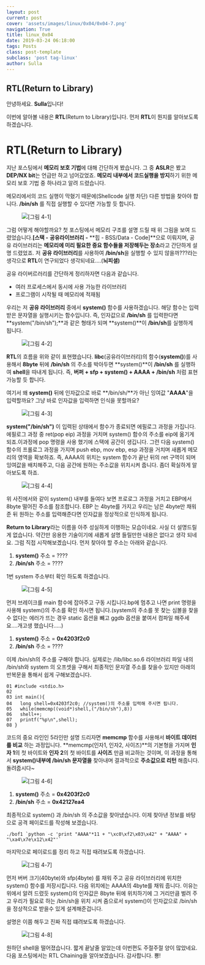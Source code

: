 ```yaml
---
layout: post
current: post
cover: 'assets/images/linux/0x04/0x04-7.png'
navigation: True
title: linux_0x04
date: 2019-03-24 06:18:00
tags: Posts
class: post-template
subclass: 'post tag-linux'
author: Sulla
---
```


## RTL(Return to Library)

안녕하세요. **Sulla**입니다!

이번에 알아볼 내용은 **RTL**(Return to Library)입니다.
먼저 **RTL**이 뭔지를 알아보도록 하겠습니다.

# RTL(Return to Library)

지난 포스팅에서 **메모리 보호 기법**에 대해 간단하게 봤습니다. 그 중 **ASLR**은 봤고 **DEP/NX bit**는 언급만 하고 넘어갔었죠. **메모리 내부에서 코드실행을 방지**하기 위한 메모리 보호 기법 중 하나라고 알려 드렸습니다.

메모리에서의 코드 실행이 막혔기 때문에(Shellcode 실행 차단) 다른 방법을 찾아야 합니다. **/bin/sh** 를 직접 실행할 수 있다면 가능할 듯 합니다.

<figure>
  <img data-action="zoom" src='{{ "/assets/images/linux/0x04/0x04-1.png" | relative_url }}' alt='[그림 4-1]'>
</figure>

그럼 어떻게 해야할까요? 첫 포스팅에서 메모리 구조를 설명 드릴 때 위 그림을 보여 드렸었습니다.**[스택 -** **공유라이브러리 -** **힙 - BSS/Data - Code]**으로 이뤄지며, 공유 라이브러리는 **메모리에 미리 필요한 중요 함수들을 저장해두는 장소**라고 간단하게 설명 드렸었죠.
저 **공유 라이브러리**를 사용하여 **/bin/sh**을 실행할 수 있지 않을까???라는 생각으로 **RTL**이 연구되었다 생각되네요....(**뇌피셜)**

공유 라이버르러리를 간단하게 정리하자면 다음과 같습니다.

- 여러 프로세스에서 동시에 사용 가능한 라이브러리
- 프로그램이 시작될 때 메모리에 적재됨

우리는 저 **공유 라이브러리** 중에서 **system()** 함수를 사용하겠습니다. 해당 함수는 입력받은 문자열을 실행시키는 함수입니다. 즉, 인자값으로 **/bin/sh** 를 입력한다면 **system("/bin/sh");**과 같은 형태가 되며 **system()**이 **/bin/sh**를 실행하게 됩니다.

<figure>
  <img data-action="zoom" src='{{ "/assets/images/linux/0x04/0x04-2.png" | relative_url }}' alt='[그림 4-2]'>
</figure>

**RTL**의 흐름을 위와 같이 표현했습니다. **libc**(공유라이브러리)의 함수(**system()**)를 사용해서 **8byte** 뒤에 **/bin/sh** 의 주소를 박아두면 **system()**이 **/bin/sh** 를 실행하여 **shell**을 따내게 됩니다. 
즉, **버퍼 + sfp + system() + AAAA + /bin/sh** 처럼 표현 가능할 듯 합니다. 

여기서 왜 **system()** 뒤에 인자값으로 바로 **/bin/sh/**가 아닌 잉여값 "**AAAA**"을 입력할까요? 그냥 바로 인자값을 입력하면 인식을 못할까요?

<figure>
  <img data-action="zoom" src='{{ "/assets/images/linux/0x04/0x04-3.png" | relative_url }}' alt='[그림 4-3]'>
</figure>

**system("/bin/sh")** 이 입력된 상태에서 함수가 종료되면 에필로그 과정을 가집니다. 에필로그 과정 중 ret(pop eip) 과정을 거치며 system() 함수의 주소를 eip에  옮기게 되죠.이과정에 pop 명령을 사용 했기에 스택에 공간이 생깁니다. 그런 다음 system() 함수의 프롤로그 과정을 가지며 push ebp, mov ebp, esp 과정을 거치며 새롭게 메모리의 영역을 확보하죠. 
즉, AAAA의 위치는 system 함수가 끝난 뒤의 ret 구역이 되며 잉여값을 배치해주고, 다음 공간에 원하는 주소값을 위치시켜 줍니다. 좀더 확실하게 알아보도록 하죠.

<figure>
  <img data-action="zoom" src='{{ "/assets/images/linux/0x04/0x04-4.png" | relative_url }}' alt='[그림 4-4]'>
</figure>

위 사진에서와 같이 system() 내부를 들여다 보면 프로로그 과정을 거치고 EBP에서 8byte 떨어진 주소를 참조합니다. EBP 는 4byte를 가지고 우리는 남은 4byte만 채워준 뒤 원하는 주소를 입력해준다면 인자값을 정상적으로 인식하게 됩니다.

**Return to Library**라는 이름을 아주 성실하게 이행하는 모습이네요. 사실 더 설명드릴게 없습니다. 약간만 응용한 기술이기에 새롭게 설명 들릴만한 내용은 없다고 생각 되네요. 그럼 직접 시작해보곘습니다. 먼저 찾아야 할 주소는 아래와 같습니다.

1. **system()** 주소 = ????
2. **/bin/sh** 주소 = ????

1번 system 주소부터 확인 하도록 하겠습니다.

<figure>
  <img data-action="zoom" src='{{ "/assets/images/linux/0x04/0x04-5.png" | relative_url }}' alt='[그림 4-5]'>
</figure>

먼저 브레이크를 main 함수에 잡아주고 구동 시킵니다.bp에 멈추고 나면 print 명령을 사용해 system()의 주소를 확인 하시면 됩니다.(system의 주소를 못 찾는 심볼을 찾을수 없다는 에러가 뜨는 경우 static 옵션을 뺴고 ggdb 옵션을 붙여서 컴파일 해주세요....개고생 했습니다.....)

1. **system()** 주소 = **0x4203f2c0**
2. **/bin/sh** 주소 = ????

이제 /bin/sh의 주소를 구해야 합니다. 실제로는 /lib/libc.so.6 라이브러리 파일 내의 /bin/sh와 system 의 오프셋을 구해서 최종적인 문자열 주소를 찾을수 있지만 아래의 반복문을 통해서 쉽게 구해보겠습니다.

    01 #include <stdio.h>
    02 
    03 int main(){
    04   long shell=0x4203f2c0; //system()의 주소를 입력해 주시면 됩니다.
    05 	 while(memcmp((void*)shell,("/bin/sh"),8))
    06   shell++;
    07 	 printf("%p\n",shell);
    08 }

코드의 중요 라인인 5라인만 설명 드리자면 **memcmp** 함수를 사용해서 **바이트 데이터를 비교** 하는 과정입니다. **memcmp(인자1, 인자2, 사이즈)**의 기본형을 가지며 **인자 1**의 첫 바이트와 **인자 2**의 첫 바이트를 **사이즈** 만큼 비교하는 것이며, 이 과정을 통해서 **system()내부에 /bin/sh 문자열을** 찾아내며 결과적으로 **주소값으로 리턴** 해줍니다. 돌려줍시다~

<figure>
  <img data-action="zoom" src='{{ "/assets/images/linux/0x04/0x04-6.png" | relative_url }}' alt='[그림 4-6]'>
</figure>

1. **system()** 주소 = **0x4203f2c0**
2. **/bin/sh** 주소 = **0x42127ea4**

최종적으로 system() 과 /bin/sh 의 주소값을 찾아냈습니다. 이제 찾아낸 정보를 바탕으로 공격 페이로드를 작성해 보겠습니다.

    ./bof1 `python -c 'print "AAAA"*11 + "\xc0\xf2\x03\x42" + "AAAA" + "\xa4\x7e\x12\x42"'`

마지막으로 페이로드를 정리 하고 직접 때려보도록 하겠습니다.

<figure>
  <img data-action="zoom" src='{{ "/assets/images/linux/0x04/0x04-7.png" | relative_url }}' alt='[그림 4-7]'>
</figure>

먼저 버버 크기(40byte)와 sfp(4byte) 를 채워 주고 공유 라이브러리에 위치한 system() 함수를 저장시킵니다. 다음 위치에는 AAAA의 4byte를 채워 줍니다. 이유는 위에서 알려 드렸듯 system()의 인자값은 8byte 뒤에 위치하기에 그 거리만큼 벌려 주고 우리가 필요로 하는 /bin/sh을 위치 시켜 줌으로서 system()이 인자값으로 /bin/sh을 정상적으로 받을수 있게 설계해준겁니다.

설명은 이쯤 해두고 진짜 직접 떄려보도록 하겠습니다.

<figure>
  <img data-action="zoom" src='{{ "/assets/images/linux/0x04/exm1.png" | relative_url }}' alt='[그림 4-8]'>
</figure>
원하던 shell을 떨어졌습니다. 짧게 끝날줄 알았는데 이번편도 주절주절 양이 많았네요. 다음 포스팅에서는 RTL Chaining을 알아보겠습니다. 감사합니다.
뿅!